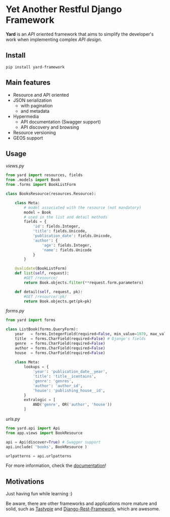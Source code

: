 # Yet Another Restful Django Framework

**Yard** is an *API* oriented framework that aims to simplify the developer's work when implementing complex *API design*.


## Install

    pip install yard-framework


## Main features

- Resource and API oriented 
- JSON serialization
    - with pagination
    - and metadata
- Hypermedia
    - API documentation (Swagger support)
    - API discovery and browsing
- Resource versioning
- GEOS support


## Usage

*views.py*

```python
from yard import resources, fields
from .models import Book
from .forms import BookListForm

class BooksResource(resources.Resource):

    class Meta:
        # model associated with the resource (not mandatory)
        model = Book
        # used in the list and detail methods
        fields = {
            'id': fields.Integer, 
            'title': fields.Unicode, 
            'publication_date': fields.Unicode, 
            'author': {
                'age': fields.Integer,
                'name': fields.Unicode
            }        
        }

    @validate(BookListForm)
    def list(self, request):
        #GET /resource/
        return Book.objects.filter(**request.form.parameters)

    def detail(self, request, pk):
        #GET /resource/:pk/
        return Book.objects.get(pk=pk)
```

*forms.py*

```python
from yard import forms

class ListBook(forms.QueryForm):
    year   = forms.IntegerField(required=False, min_value=1970, max_value=2012)
    title  = forms.CharField(required=False) # Django's fields
    genre  = forms.CharField(required=False)
    author = forms.CharField(required=False)
    house  = forms.CharField(required=False)
    
    class Meta:
        lookups = {
            'year': 'publication_date__year',
            'title': 'title__icontains',
            'genre': 'genres',
            'author': 'author_id',
            'house': 'publishing_house__id',
        }
        extralogic = [
            AND('genre', OR('author', 'house'))   
        ]
```

*urls.py*

```python
from yard.api import Api
from app.views import BookResource

api = Api(discover=True) # Swagger support
api.include( 'books', BookResource )

urlpatterns = api.urlpatterns
```


For more information, check the [documentation](docs/index.md)!


## Motivations

Just having fun while learning :)

Be aware, there are other frameworks and applications more mature and solid, such as [Tastypie](http://django-tastypie.readthedocs.org/en/latest/) and [Django-Rest-Framework](http://django-rest-framework.org/), which are awesome.
